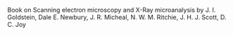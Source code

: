 Book on Scanning electron microscopy and X-Ray microanalysis by J. I. Goldstein, Dale E. Newbury, J. R. Micheal, N. W. M. Ritchie, J. H. J. Scott, D. C. Joy